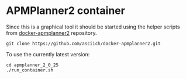 # APMPlanner2 container

Since this is a graphical tool it should be started using the helper scripts from [docker-apmplanner2](https://github.com/asciich/docker-apmplanner2) repository.

```
git clone https://github.com/asciich/docker-apmplanner2.git
```

To use the currently latest version:

```
cd apmplanner_2_0_25
./run_container.sh
```